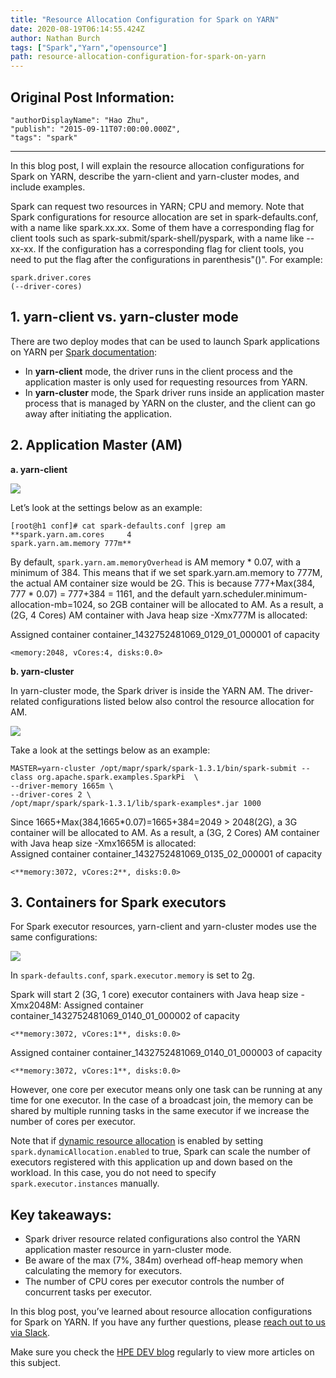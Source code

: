 ```yaml
---
title: "Resource Allocation Configuration for Spark on YARN"
date: 2020-08-19T06:14:55.424Z
author: Nathan Burch 
tags: ["Spark","Yarn","opensource"]
path: resource-allocation-configuration-for-spark-on-yarn
---
```

## Original Post Information:
```
"authorDisplayName": "Hao Zhu",
"publish": "2015-09-11T07:00:00.000Z",
"tags": "spark"
```
---

In this blog post, I will explain the resource allocation configurations for Spark on YARN, describe the yarn-client and yarn-cluster modes, and include examples.

Spark can request two resources in YARN; CPU and memory. Note that Spark configurations for resource allocation are set in spark-defaults.conf, with a name like spark.xx.xx. Some of them have a corresponding flag for client tools such as spark-submit/spark-shell/pyspark, with a name like --xx-xx. If the configuration has a corresponding flag for client tools, you need to put the flag after the configurations in parenthesis"()". For example:

```
spark.driver.cores 
(--driver-cores)
```

## 1\. yarn-client vs. yarn-cluster mode

There are two deploy modes that can be used to launch Spark applications on YARN per <a target='\_blank'  href='https://spark.apache.org/docs/latest/running-on-yarn.html'>Spark documentation</a>:

*   In **yarn-client** mode, the driver runs in the client process and the application master is only used for requesting resources from YARN.
*   In **yarn-cluster** mode, the Spark driver runs inside an application master process that is managed by YARN on the cluster, and the client can go away after initiating the application.

## 2\. Application Master (AM)

**a. yarn-client**

![](https://hpe-developer-portal.s3.amazonaws.com/uploads/media/2020/6/reallocation-blog-img1-1597817848006.png)

Let’s look at the settings below as an example:

```
[root@h1 conf]# cat spark-defaults.conf |grep am
**spark.yarn.am.cores     4
spark.yarn.am.memory 777m**
```

By default, `spark.yarn.am.memoryOverhead` is AM memory \* 0.07, with a minimum of 384\. This means that if we set spark.yarn.am.memory to 777M, the actual AM container size would be 2G. This is because 777+Max(384, 777 \* 0.07) = 777+384 = 1161, and the default yarn.scheduler.minimum-allocation-mb=1024, so 2GB container will be allocated to AM. As a result, a (2G, 4 Cores) AM container with Java heap size -Xmx777M is allocated:

Assigned container container_1432752481069_0129_01_000001 of capacity

```
<memory:2048, vCores:4, disks:0.0>

```

**b. yarn-cluster**

In yarn-cluster mode, the Spark driver is inside the YARN AM. The driver-related configurations listed below also control the resource allocation for AM.

![](https://hpe-developer-portal.s3.amazonaws.com/uploads/media/2020/6/reallocation-blog-img2-1597817860836.png)

Take a look at the settings below as an example:

```
MASTER=yarn-cluster /opt/mapr/spark/spark-1.3.1/bin/spark-submit --class org.apache.spark.examples.SparkPi  \
--driver-memory 1665m \
--driver-cores 2 \
/opt/mapr/spark/spark-1.3.1/lib/spark-examples*.jar 1000

```

Since 1665+Max(384,1665*0.07)=1665+384=2049 > 2048(2G), a 3G container will be allocated to AM. As a result, a (3G, 2 Cores) AM container with Java heap size -Xmx1665M is allocated:  
Assigned container container_1432752481069_0135_02_000001 of capacity

```
<**memory:3072, vCores:2**, disks:0.0>

```

## 3\. Containers for Spark executors

For Spark executor resources, yarn-client and yarn-cluster modes use the same configurations:

![](https://hpe-developer-portal.s3.amazonaws.com/uploads/media/2020/6/reallocation-blog-img3-1597817872761.png)

In `spark-defaults.conf`, `spark.executor.memory` is set to 2g.

Spark will start 2 (3G, 1 core) executor containers with Java heap size -Xmx2048M: Assigned container container_1432752481069_0140_01_000002 of capacity

```
<**memory:3072, vCores:1**, disks:0.0>
```
Assigned container container_1432752481069_0140_01_000003 of capacity
```
<**memory:3072, vCores:1**, disks:0.0>
```

However, one core per executor means only one task can be running at any time for one executor. In the case of a broadcast join, the memory can be shared by multiple running tasks in the same executor if we increase the number of cores per executor.

Note that if <a target='\_blank'  href='https://spark.apache.org/docs/latest/job-scheduling.html#dynamic-resource-allocation'>dynamic resource allocation</a> is enabled by setting `spark.dynamicAllocation.enabled` to true, Spark can scale the number of executors registered with this application up and down based on the workload. In this case, you do not need to specify `spark.executor.instances` manually.

## Key takeaways:

*   Spark driver resource related configurations also control the YARN application master resource in yarn-cluster mode.
*   Be aware of the max (7%, 384m) overhead off-heap memory when calculating the memory for executors.
*   The number of CPU cores per executor controls the number of concurrent tasks per executor.

In this blog post, you’ve learned about resource allocation configurations for Spark on YARN. If you have any further questions, please [reach out to us via Slack](https://slack.hpedev.io/).

Make sure you check the [HPE DEV blog](https://developer.hpe.com/blog) regularly to view more articles on this subject.